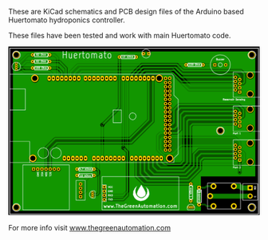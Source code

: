 These are KiCad schematics and PCB design files of the Arduino based Huertomato hydroponics controller. 

These files have been tested and work with main Huertomato code.

![alt tag](https://raw.githubusercontent.com/TheGreenAutomation/Huertomato_MainHW/master/mainPCB.png)

For more info visit www.thegreenautomation.com

